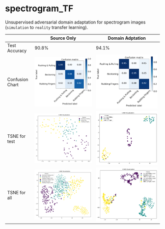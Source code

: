 # spectrogram_TF

Unsupervised adversarial domain adaptation for spectrogram images (`simulation` to `reality` transfer learning).

<table>
<thead>
  <tr>
    <th></th>
    <th>Source Only</th>
    <th>Domain Adptation</th>
  </tr>
</thead>
<tbody>
  <tr>
    <td>Test Accuracy</td>
    <td>90.8%</td>
    <td>94.1%</td>
  </tr>
  <tr>
    <td>Confusion Chart</td>
    <td><img src = "./output_source/Test_ConfMatrix.png"></img></td>
    <td><img src = "./output_DA/Test_ConfMatrix.png"></img</td>
  </tr>
  <tr>
    <td>TSNE for test</td>
    <td><img src = "./output_source/Test_TSNE.png"></td>
    <td><img src = "./output_DA/Test_TSNE.png"></td>
  </tr>
  <tr>
    <td>TSNE for all</td>
    <td><img src = "./output_source/ALL_TSNE.png"></td>
    <td><img src = "./output_DA_2/ALL_TSNE.png"></td>
  </tr>
</tbody>
</table>